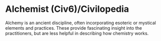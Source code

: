 # Alchemist (Civ6)/Civilopedia

Alchemy is an ancient discipline, often incorporating esoteric or mystical elements and practices. These provide fascinating insight into the practitioners, but are less helpful in describing how chemistry works.